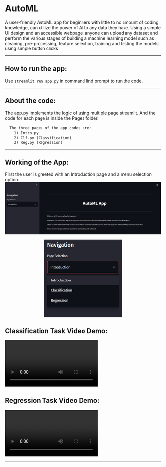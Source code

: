 # AutoML

A user-friendly AutoML app for beginners with little to no amount of coding knowledge, can utilize the power of AI to any data they have. Using a simple UI design and an accessible webpage, anyone can upload any dataset and perform the various stages of building a machine learning model such as cleaning, pre-processing, feature selection, training and testing the models using simple button clicks

---

## How to run the app:

Use `streamlit run app.py` in command lind prompt to run the code.

---

## About the code: 

The app.py implements the logic of using multiple page streamlit. And the code for each page is inside the Pages folder.

      The three pages of the app codes are:
        1) Intro.py
        2) Clf.py (Classification)
        3) Reg.py (Regression)
       
---

## Working of the App:

First the user is greeted with an Introduction page and a menu selection option.
![Intro](https://github.com/Dharineesh-Karthikeyan/AutoML/blob/main/Working%20Demo/Intro.png)

<p align="center">
  <img width="250" height="250" src="https://github.com/Dharineesh-Karthikeyan/AutoML/blob/main/Working%20Demo/Selection.png">
</p>


## Classification Task Video Demo:
![clf](https://github.com/Dharineesh-Karthikeyan/AutoML/blob/main/Working%20Demo/clf.mp4)



## Regression Task Video Demo:
![Reg](https://github.com/Dharineesh-Karthikeyan/AutoML/blob/main/Working%20Demo/reg.mp4)

---
 
 
